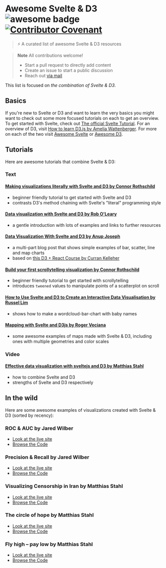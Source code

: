 # Awesome Svelte & D3 ![awesome badge](https://badgen.net/badge/icon/awesome?icon=awesome&label) [![Contributor Covenant](https://img.shields.io/badge/Contributor%20Covenant-2.1-4baaaa.svg)](code_of_conduct.md) 
> ⚡ A curated list of awesome Svelte & D3 resources

> **Note**
> All contributions welcome!
> - Start a pull request to directly add content
> - Create an issue to start a public discussion
> - Reach out [via mail](mailto:seblammers@posteo.org) 

This list is focused on *the combination of Svelte & D3*.

## Basics
If you're new to Svelte or D3 and want to learn the very basics you might want to check out some more focused tutorials on each to get an overview.
To get started with Svelte, check out [The official Svelte Tutorial](https://svelte.dev/tutorial). 
For an overview of D3, visit [How to learn D3.js by Amelia Wattenberger](https://wattenberger.com/blog/d3).
For more on each of the two visit [Awesome Svelte](https://github.com/TheComputerM/awesome-svelte) or [Awesome D3](https://github.com/wbkd/awesome-d3).

## Tutorials
Here are awesome tutorials that combine Svelte & D3:
### Text
#### [Making visualizations literally with Svelte and D3 by Connor Rothschild](https://www.connorrothschild.com/post/svelte-and-d3)
- beginner friendly tutorial to get started with Svelte and D3
- contrasts D3's method chaining with Svelte's "literal" programming style

#### [Data visualization with Svelte and D3 by Rob O'Leary](https://blog.logrocket.com/data-visualization-svelte-d3)
- a gentle introduction with lots of examples and links to further resources

#### [Data Visualization With Svelte and D3 by Anup Joseph](https://dev.to/learners/series-intro-data-visualization-with-svelte-and-d3-4c07)
- a multi-part blog post that shows simple examples of bar, scatter, line and map charts
- based on [this D3 + React Course by Curran Kelleher](https://www.youtube.com/watch?v=2LhoCfjm8R4)

#### [Build your first scrollytelling visualization by Connor Rothschild](https://www.connorrothschild.com/post/svelte-scrollytelling)
- beginner friendly tutorial to get started with scrollytelling
- introduces `tweened` values to manipulate points of a scatterplot on scroll

#### [How to Use Svelte and D3 to Create an Interactive Data Visualisation by Russel Lim](https://javascript.plainenglish.io/how-to-use-svelte-and-d3-to-create-an-interactive-data-visualisation-d52e848fd995)
- shows how to make a wordcloud-bar-chart with baby names

#### [Mapping with Svelte and D3js by Roger Veciana](https://geoexamples.com/other/2019/12/08/mapping-svelte.html/)
- some awesome examples of maps made with Svelte & D3, including ones with multiple geometries and color scales


### Video
#### [Effective data visualization with sveltejs and D3 by Matthias Stahl](https://youtu.be/GYXuOvX_fns?t=408)
- how to combine Svelte and D3
- strengths of Svelte and D3 respectively

## In the wild
Here are some awesome examples of visualizations created with Svelte & D3 (sorted by recency):

### ROC & AUC by Jared Wilber
- [Look at the live site](https://mlu-explain.github.io/roc-auc/)
- [Browse the Code](https://github.com/aws-samples/aws-mlu-explain/tree/main/code/roc-auc)

### Precision & Recall by Jared Wilber
- [Look at the live site](https://mlu-explain.github.io/precision-recall)
- [Browse the Code](https://github.com/aws-samples/aws-mlu-explain/tree/main/code/precision-recall)

### Visualizing Censorship in Iran by Matthias Stahl
- [Look at the live site](https://visualization.journalismisnotacrime.com)
- [Browse the Code](https://github.com/higsch/censorship-in-iran)

### The circle of hope by Matthias Stahl
- [Look at the live site](https://higsch.github.io/childhood-mortality)
- [Browse the Code](https://github.com/higsch/childhood-mortality)

### Fly high – pay low by Matthias Stahl
- [Look at the live site](https://higsch.github.io/flyhigh)
- [Browse the Code](https://github.com/higsch/flyhigh)





